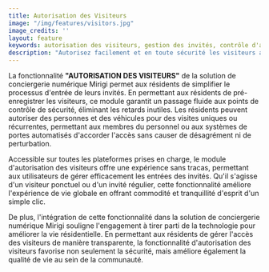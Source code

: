 ```yaml
---
title: Autorisation des Visiteurs
image: "/img/features/visitors.jpg"
image_credits: ''
layout: feature
keywords: autorisation des visiteurs, gestion des invités, contrôle d'accès, sécurité, commodité, efficacité
description: "Autorisez facilement et en toute sécurité les visiteurs avec Mirigi, pour un accès simplifié."
---
```

La fonctionnalité **"AUTORISATION DES VISITEURS"** de la solution de conciergerie numérique Mirigi permet aux résidents de simplifier le processus d'entrée de leurs invités. En permettant aux résidents de pré-enregistrer les visiteurs, ce module garantit un passage fluide aux points de contrôle de sécurité, éliminant les retards inutiles. Les résidents peuvent autoriser des personnes et des véhicules pour des visites uniques ou récurrentes, permettant aux membres du personnel ou aux systèmes de portes automatisés d'accorder l'accès sans causer de désagrément ni de perturbation.

Accessible sur toutes les plateformes prises en charge, le module d'autorisation des visiteurs offre une expérience sans tracas, permettant aux utilisateurs de gérer efficacement les entrées des invités. Qu'il s'agisse d'un visiteur ponctuel ou d'un invité régulier, cette fonctionnalité améliore l'expérience de vie globale en offrant commodité et tranquillité d'esprit d'un simple clic.

De plus, l'intégration de cette fonctionnalité dans la solution de conciergerie numérique Mirigi souligne l'engagement à tirer parti de la technologie pour améliorer la vie résidentielle. En permettant aux résidents de gérer l'accès des visiteurs de manière transparente, la fonctionnalité d'autorisation des visiteurs favorise non seulement la sécurité, mais améliore également la qualité de vie au sein de la communauté.

